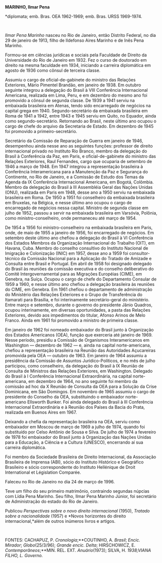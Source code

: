 **MARINHO, Ilmar Pena**

\*diplomata; emb. Bras. OEA 1962-1969; emb. Bras. URSS 1969-1974.

 

*Ilmar Pena Marinho* nasceu no Rio de Janeiro, então Distrito Federal,
no dia 29 de janeiro de 1913, filho de Ildefonso Aires Marinho e de Inês
Pena Marinho.

Formou-se em ciências jurídicas e sociais pela Faculdade de Direito da
Universidade do Rio de Janeiro em 1932. Fez o curso de doutorado em
direito na mesma faculdade em 1934, iniciando a carreira diplomática em
agosto de 1936 como cônsul de terceira classe.

Assumiu o cargo de oficial-de-gabinete do ministro das Relações
Exteriores, Mário Pimentel Brandão, em janeiro de 1938. Em outubro
seguinte integrou a delegação do Brasil à VIII Conferência Internacional
Americana, realizada em Lima, Peru, e em dezembro do mesmo ano foi
promovido a cônsul de segunda classe. De 1939 a 1941 serviu na embaixada
brasileira em Atenas, tendo sido encarregado de negócios na capital
grega em 1940. Segundo-secretário da embaixada brasileira em Roma de
1941 a 1942, entre 1943 e 1945 serviu em Quito, no Equador, ainda como
segundo-secretário. Retornando ao Brasil, neste último ano ocupou o
cargo de chefe do arquivo da Secretaria de Estado. Em dezembro de 1945
foi promovido a primeiro-secretário.

Secretário da Comissão de Reparação de Guerra em janeiro de 1946,
desempenhou ainda nesse ano as seguintes funções: professor de direito
internacional privado no Instituto Rio Branco, membro da delegação do
Brasil à Conferência da Paz, em Paris, e oficial-de-gabinete do ministro
das Relações Exteriores, Raul Fernandes, cargo que ocuparia de setembro
de 1946 a março de 1948. Em 1947 integrou a representação brasileira à
Conferência Interamericana para a Manutenção da Paz e Segurança do
Continente, no Rio de Janeiro, e a Comissão de Estudo dos Temas da
Agenda da IX Conferência Internacional Americana, em Bogotá, Colômbia.
Membro da delegação do Brasil à III Assembléia Geral das Nações Unidas
(ONU), realizada em Paris em 1948, desse ano a 1950 serviu na embaixada
brasileira em Roma. De 1950 a 1951 foi conselheiro da embaixada
brasileira em Bruxelas, na Bélgica, e nesse último ano ocupou o cargo de
encarregado de negócios nessa capital. Ministro de segunda classe em
julho de 1952, passou a servir na embaixada brasileira em Varsóvia,
Polônia, como ministro-conselheiro, onde permaneceu até março de 1954.

De 1954 a 1956 foi ministro-conselheiro na embaixada brasileira em
Paris, onde, de maio de 1955 a janeiro de 1956, foi encarregado de
negócios. Em setembro deste último ano chefiou a delegação do Brasil à
VI Conferência dos Estados Membros da Organização Internacional do
Trabalho (OIT), em Havana, Cuba. Membro do conselho consultivo do
Instituto Nacional de Imigração e Colonização (INIC) em 1957, desse ano
a 1959 foi consultor-técnico da Comissão Nacional para a Aplicação do
Tratado de Amizade e Consulta entre Brasil e Portugal. Em abril de 1958
foi designado delegado do Brasil às reuniões da comissão executiva e do
conselho deliberativo do Comitê Intergovernamental para as Migrações
Européias (CIME), em Genebra, na Suíça. Ocupou o cargo de chefe do
Departamento Consular de 1959 a 1960, e nesse último ano chefiou a
delegação brasileira às reuniões do CIME, em Genebra. Em 1961 chefiou o
departamento de administração do Ministério das Relações Exteriores e o
Grupo de Transferência do Itamarati para Brasília, e foi interinamente
secretário-geral do ministério. Entre março e setembro, durante o
governo do presidente Jânio Quadros, ocupou interinamente, em diversas
oportunidades, a pasta das Relações Exteriores, devido aos impedimentos
do titular, Afonso Arinos de Melo Franco. Ainda em 1961 foi promovido a
ministro de primeira classe.

Em janeiro de 1962 foi nomeado embaixador do Brasil junto à Organização
dos Estados Americanos (OEA), função que exerceria até janeiro de 1969.
Nesse período, presidiu a Comissão de Organismos Interamericanos em
Washington — dezembro de 1962 — e, ainda na capital norte-americana,
chefiou a representação brasileira na Reunião das Autoridades
Açucareiras promovida pela OEA — outubro de 1963. Em janeiro de 1964
assumiu a presidência da Comissão de Assuntos Jurídico-Políticos, e no
mês de julho participou, como conselheiro, da delegação do Brasil à IX
Reunião de Consulta de Ministros das Relações Exteriores, em Washington.
Delegado do Brasil à I Conferência Internacional Extraordinária, na
capital norte-americana, em dezembro de 1964, no ano seguinte foi membro
da comissão ad hoc da X Reunião de Consulta da OEA para a Solução da
Crise Dominicana, em São Domingos. Em novembro de 1965 assumiu o cargo
de presidente do Conselho da OEA, substituindo o embaixador
norte-americano Ellsworth Bunker. Foi ainda delegado do Brasil à III
Conferência Internacional Extraordinária e à Reunião dos Países da Bacia
do Prata, realizada em Buenos Aires em 1967.

Deixando a chefia da representação brasileira na OEA, serviu como
embaixador em Moscou de março de 1969 a julho de 1974, quando foi
substituído por Celso Antônio de Sousa e Silva. De julho de 1974 a
fevereiro de 1978 foi embaixador do Brasil junto à Organização das
Nações Unidas para a Educação, a Ciência e a Cultura (UNESCO),
encerrando aí sua carreira diplomática.

Foi membro da Sociedade Brasileira de Direito Internacional, da
Associação Brasileira de Imprensa (ABI), sócio do Instituto Histórico e
Geográfico Brasileiro e sócio correspondente do Instituto Hellénique de
Droit International et Législation Comparée.

Faleceu no Rio de Janeiro no dia 24 de março de 1996.

Teve um filho do seu primeiro matrimônio, contraindo segundas núpcias
com Lídia Pena Marinho. Seu filho, Ilmar Pena Marinho Júnior, foi
secretário de Administração do estado do Rio de Janeiro.

Publicou *Perspectivas sobre o novo direito internacional* (1950),
*Tratado sobre a nacionalidade* (1957) e *Novos horizontes do direito
internacional,*além de outros inúmeros livros e artigos.

 

FONTES: CACHAPUZ, P. *Cronologia*;**COUTINHO, A. *Brasil*; *Encic.
Mirador*; *Globo*(25/3/96); *Grande* *encic. Delta*; HIRSCHOWICZ, E.
*Contemporâneos*;**MIN. REL. EXT. *Anuário*(1973); SILVA, H.
*1938;*VIANA FILHO, L. *Governo*.**

 

 
